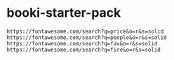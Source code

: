 # booki-starter-pack
<!-- Les liens pour les icônes -->
    https://fontawesome.com/search?q=price&o=r&s=solid 
    https://fontawesome.com/search?q=people&o=r&s=solid 
    https://fontawesome.com/search?q=fav&o=r&s=solid
    https://fontawesome.com/search?q=fire&o=r&s=solid 

